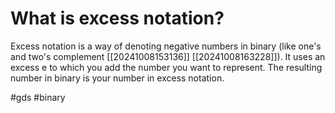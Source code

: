 # What is excess notation? 
Excess notation is a way of denoting negative numbers in binary (like one's and two's complement [[20241008153136]] [[20241008163228]]).
It uses an excess e to which you add the number you want to represent. The resulting number in binary is your number in excess notation.

#gds #binary 
